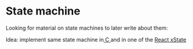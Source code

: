 # State machine

Looking for material on state machines to later write about them:

Idea: implement same state machine in[ C ](https://www.codeproject.com/Articles/1275479/State-Machine-Design-in-C)and in one of the [React xState](https://github.com/davidkpiano/xstate)



